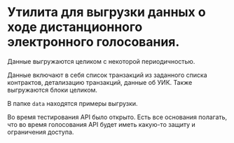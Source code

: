# Утилита для выгрузки данных о ходе дистанционного электронного голосования.

Данные выгружаются целиком с некоторой периодичностью.

Данные включают в себя список транзакций из заданного списка контрактов, детализацию транзакций, данные об УИК. Также выгружаются блоки целиком.

В папке `data` находятся примеры выгрузки.

Во время тестирования API было открыто. Есть все основания полагать, что во время голосования API будет иметь какую-то защиту и ограничения доступа.
